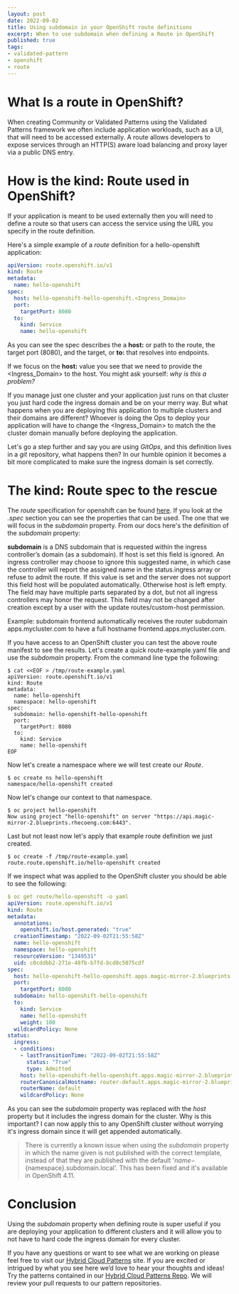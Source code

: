 ```yaml
---
layout: post
date: 2022-09-02
title: Using subdomain in your OpenShift route definitions
excerpt: When to use subdomain when defining a Route in OpenShift
published: true
tags:
- validated-pattern
- openshift
- route
---
```


# What Is a route in OpenShift?

When creating Community or Validated Patterns using the Validated Patterns framework we often include application workloads, such as a UI, that will need to be accessed externally. A route allows developers to expose services through an HTTP(S) aware load balancing and proxy layer via a public DNS entry.

# How is the kind: Route used in OpenShift?

If your application is meant to be used externally then you will need to define a route so that users can access the service using the URL you specify in the route definition.

Here's a simple example of a *route* definition for a hello-openshift application:

```yaml
apiVersion: route.openshift.io/v1
kind: Route
metadata:
  name: hello-openshift
spec:
  host: hello-openshift-hello-openshift.<Ingress_Domain> 
  port:
    targetPort: 8080
  to:
    kind: Service
    name: hello-openshift
```

As you can see the spec describes the a **host:**  or path to the route, the target port (8080), and the target, or **to:** that resolves into endpoints.

If we focus on the **host:** value you see that we need to provide the <Ingress_Domain> to the host. You might ask yourself: *why is this a problem?*

If you manage just one cluster and your application just runs on that cluster you just hard code the ingress domain and be on your merry way.  But what happens when you are deploying this application to multiple clusters and their domains are different?  Whoever is doing the Ops to deploy your application will have to change the <Ingress_Domain> to match the the cluster domain manually before deploying the application.

Let's go a step further and say you are using *GitOps*, and this definition lives in a *git* repository, what happens then? In our humble opinion it becomes a bit more complicated to make sure the ingress domain is set correctly.

# The kind: Route spec to the rescue

The *route* specification for openshift can be found [here](https://docs.openshift.com/container-platform/4.11/rest_api/network_apis/route-route-openshift-io-v1.html#spec). If you look at the *.spec* section you can see the properties that can be used. The one that we will focus in the *subdomain* property. From our docs here's the definition of the *subdomain* property:

<p><b>subdomain</b> is a DNS subdomain that is requested
within the ingress controller’s domain (as a subdomain).
If host is set this field is ignored. An ingress controller
may choose to ignore this suggested name, in which case the
controller will report the assigned name in the status.ingress
array or refuse to admit the route. If this value is set and
the server does not support this field host will be populated
automatically. Otherwise host is left empty. The field may
have multiple parts separated by a dot, but not all ingress
controllers may honor the request. This field may not be
changed after creation except by a user with the update
routes/custom-host permission.</p>

<p>
Example: subdomain frontend automatically receives the
router subdomain apps.mycluster.com to have a full hostname
frontend.apps.mycluster.com.</p>

If you have access to an OpenShift cluster you can test the above route manifest to see the results.  Let's create a quick route-example.yaml file and use the *subdomain* property.
From the command line type the following:

```console
$ cat <<EOF > /tmp/route-example.yaml
apiVersion: route.openshift.io/v1
kind: Route
metadata:
  name: hello-openshift
  namespace: hello-openshift
spec:
  subdomain: hello-openshift-hello-openshift 
  port:
    targetPort: 8080
  to:
    kind: Service
    name: hello-openshift
EOF
```

Now let's create a namespace where we will test create our *Route*.

```console
$ oc create ns hello-openshift
namespace/hello-openshift created
```

Now let's change our context to that namespace.

```console
$ oc project hello-openshift
Now using project "hello-openshift" on server "https://api.magic-mirror-2.blueprints.rhecoeng.com:6443".
```

Last but not least now let's apply that example route definition we just created.

```console
$ oc create -f /tmp/route-example.yaml 
route.route.openshift.io/hello-openshift created
```

If we inspect what was applied to the OpenShift cluster you should be able to see the following:

```yaml
$ oc get route/hello-openshift -o yaml
apiVersion: route.openshift.io/v1
kind: Route
metadata:
  annotations:
    openshift.io/host.generated: "true"
  creationTimestamp: "2022-09-02T21:55:58Z"
  name: hello-openshift
  namespace: hello-openshift
  resourceVersion: "1349531"
  uid: c0cddbb2-271e-48fb-b7fd-bcd8c5075cdf
spec:
  host: hello-openshift-hello-openshift.apps.magic-mirror-2.blueprints.rhecoeng.com
  port:
    targetPort: 8080
  subdomain: hello-openshift-hello-openshift
  to:
    kind: Service
    name: hello-openshift
    weight: 100
  wildcardPolicy: None
status:
  ingress:
  - conditions:
    - lastTransitionTime: "2022-09-02T21:55:58Z"
      status: "True"
      type: Admitted
    host: hello-openshift-hello-openshift.apps.magic-mirror-2.blueprints.rhecoeng.com
    routerCanonicalHostname: router-default.apps.magic-mirror-2.blueprints.rhecoeng.com
    routerName: default
    wildcardPolicy: None
```

As you can see the *subdomain* property was replaced with the *host* property but it includes the ingress domain for the cluster. Why is this important? I can now apply this to any OpenShift cluster without worrying it's ingress domain since it will get appended automatically.
> There is currently a known issue when using the *subdomain* property in which the name given is not published with the correct template, instead of that they are published with the default '${name}-${namespace}.subdomain.local'. This has been fixed and it's available in OpenShift 4.11.

# Conclusion

Using the *subdomain* property when defining route is super useful if you are deploying your application to different clusters and it will allow you to not have to hard code the ingress domain for every cluster.

If you have any questions or want to see what we are working on please feel free to visit our [Hybrid Cloud Patterns](https://hybrid-cloud-patterns.io/) site. If you are excited or intrigued by what you see here we’d love to hear your thoughts and ideas! Try the patterns contained in our [Hybrid Cloud Patterns Repo](https://github.com/hybrid-cloud-patterns). We will review your pull requests to our pattern repositories.
